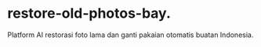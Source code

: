 # restore-old-photos-bay.
Platform AI restorasi foto lama dan ganti pakaian otomatis buatan Indonesia.
